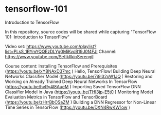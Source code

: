 # tensorflow-101
Introduction to TensorFlow

In this repository, source codes will be shared while capturing "TensorFlow 101: Introduction to TensorFlow"

Video set: https://www.youtube.com/playlist?list=PLsS_1RYmYQQEzDLYg0MiKvcB19J0f4FJI
Channel: https://www.youtube.com/SefikIlkinSerengil

Course content:
Installing TensorFlow and Prerequisites (https://youtu.be/xY8NAxD37mc )
Hello, TensorFlow! Building Deep Neural Networks Classifier Model (https://youtu.be/7i9l32xW1JQ )
Restoring and Working on Already Trained Deep Neural Networks In TensorFlow (https://youtu.be/hvRy4I8AueM )
Importing Saved TensorFlow DNN Classifier Model in Java (https://youtu.be/THl3jp-E5t0 )
Monitoring Model Evaluation Metrics in TensorFlow and TensorBoard (https://youtu.be/zHrrBbOSaZM )
Building a DNN Regressor for Non-Linear Time Series in TensorFlow (https://youtu.be/DXN4RwKW1ow )
